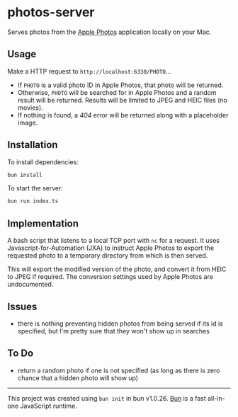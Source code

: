 # photos-server

Serves photos from the
[Apple Photos](https://apps.apple.com/app/photos/id1584215428)
application locally on your Mac.

## Usage

Make a HTTP request to `http://localhost:6330/PHOTO`...

- If `PHOTO` is a valid photo ID in Apple Photos, that photo will be
  returned.
- Otherwise, `PHOTO` will be searched for in Apple Photos and a random
  result will be returned. Results will be limited to JPEG and HEIC
  files (no movies).
- If nothing is found, a _404_ error will be returned along with a
  placeholder image.

## Installation

To install dependencies:

```bash
bun install
```

To start the server:

```bash
bun run index.ts
```

## Implementation

A bash script that listens to a local TCP port with `nc` for a request.
It uses Javascript-for-Automation (JXA) to instruct Apple Photos to
export the requested photo to a temporary directory from which is then
served.

This will export the modified version of the photo, and convert it from
HEIC to JPEG if required. The conversion settings used by Apple Photos
are undocumented.

## Issues

- there is nothing preventing hidden photos from being served if its id
  is specified, but I'm pretty sure that they won't show up in searches

## To Do

- return a random photo if one is not specified (as long as there is
  zero chance that a hidden photo will show up)

---

This project was created using `bun init` in bun v1.0.26. [Bun](https://bun.sh) is a fast all-in-one JavaScript runtime.
